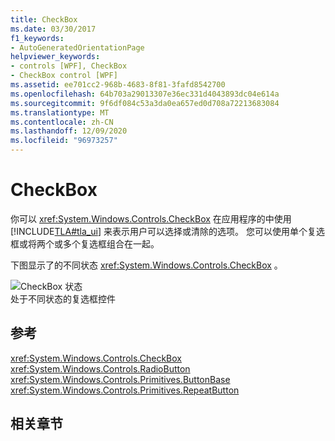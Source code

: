 ```yaml
---
title: CheckBox
ms.date: 03/30/2017
f1_keywords:
- AutoGeneratedOrientationPage
helpviewer_keywords:
- controls [WPF], CheckBox
- CheckBox control [WPF]
ms.assetid: ee701cc2-968b-4683-8f81-3fafd8542700
ms.openlocfilehash: 64b703a29013307e36ec331d4043893dc04e614a
ms.sourcegitcommit: 9f6df084c53a3da0ea657ed0d708a72213683084
ms.translationtype: MT
ms.contentlocale: zh-CN
ms.lasthandoff: 12/09/2020
ms.locfileid: "96973257"
---
```

# <a name="checkbox"></a>CheckBox
你可以 <xref:System.Windows.Controls.CheckBox> 在应用程序的中使用 [!INCLUDE[TLA#tla_ui](../../../includes/tlasharptla-ui-md.md)] 来表示用户可以选择或清除的选项。 您可以使用单个复选框或将两个或多个复选框组合在一起。  
  
 下图显示了的不同状态 <xref:System.Windows.Controls.CheckBox> 。  
  
 ![CheckBox 状态](./media/ss-ctl-checkbox.png "SS_CTL_checkbox")  
处于不同状态的复选框控件  
  
## <a name="reference"></a>参考  
 <xref:System.Windows.Controls.CheckBox>  
  <xref:System.Windows.Controls.RadioButton>  
  <xref:System.Windows.Controls.Primitives.ButtonBase>  
  <xref:System.Windows.Controls.Primitives.RepeatButton>  
  
## <a name="related-sections"></a>相关章节

